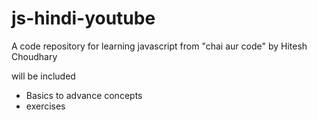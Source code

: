 # js-hindi-youtube
A code repository for learning javascript from "chai aur code" by Hitesh Choudhary

will be included
- Basics to advance concepts
- exercises